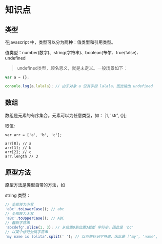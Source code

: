 # 知识点

## 类型

在javascript 中，类型可以分为两种：值类型和引用类型。

值类型：number(数字)、string(字符串)、boolean(布尔、true/false)、undefined

>undefined类型，顾名思义，就是未定义。一般场景如下：

```js
var a = {};

console.log(a.lalala); // 由于对象 a 没有字段 lalala，因此输出 undefined
```

## 数组

数组是元素的有序集合。元素可以为任意类型，如：
[1, 'str', {}];

取值:

```
var arr = ['a', 'b', 'c'];

arr[0]; // a
arr[1]; // b
arr[2]; // c
arr.length // 3
```

## 原型方法

原型方法是类型自带的方法，如

string 类型：

```js
// 全部转为小写
'aBc'.toLowerCase(); // abc
// 全部转为大写
'aBc'.toUpperCase(); // ABC
// 截断字符串
'abcdefg'.slice(1, 3); // 从位置0到位置3截断 字符串，因此是 'bc'
// 以某个标记分隔字符串
'my name is lolita'.split(' '); // 以空格标记字符串，因此是 ['my', 'name', 'is', 'lolita'];
```
